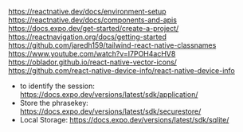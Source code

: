https://reactnative.dev/docs/environment-setup
https://reactnative.dev/docs/components-and-apis
https://docs.expo.dev/get-started/create-a-project/
https://reactnavigation.org/docs/getting-started
https://github.com/jaredh159/tailwind-react-native-classnames
https://www.youtube.com/watch?v=I7POH4acHV8
https://oblador.github.io/react-native-vector-icons/
https://github.com/react-native-device-info/react-native-device-info

- to identify the session: https://docs.expo.dev/versions/latest/sdk/application/
- Store the phrasekey: https://docs.expo.dev/versions/latest/sdk/securestore/
- Local Storage: https://docs.expo.dev/versions/latest/sdk/sqlite/
